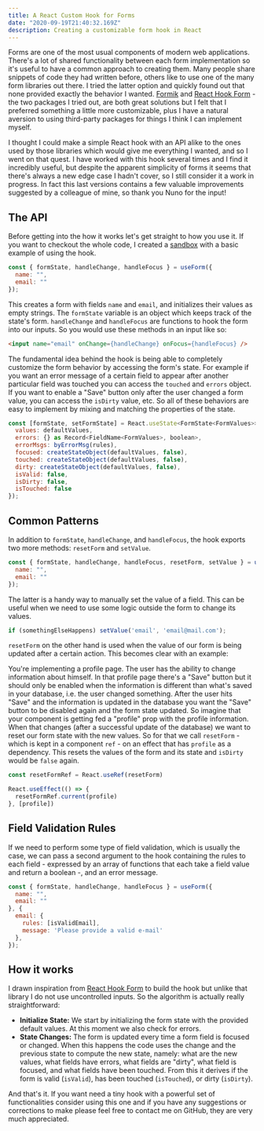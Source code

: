 ```yaml
---
title: A React Custom Hook for Forms
date: "2020-09-19T21:40:32.169Z"
description: Creating a customizable form hook in React
---
```


Forms are one of the most usual components of modern web applications. There's a lot of shared functionality between each form implementation so it's useful to have a common approach to creating them. Many people share snippets of code they had written before, others like to use one of the many form libraries out there. I tried the latter option and quickly found out that none provided exactly the behavior I wanted. [Formik](https://formik.org/) and [React Hook Form](https://react-hook-form.com/) - the two packages I tried out, are both great solutions but I felt that I preferred something a little more customizable, plus I have a natural aversion to using third-party packages for things I think I can implement myself.

I thought I could make a simple React hook with an API alike to the ones used by those libraries which would give me everything I wanted, and so I went on that quest. I have worked with this hook several times and I find it incredibly useful, but despite the apparent simplicity of forms it seems that there's always a new edge case I hadn't cover, so I still consider it a work in progress. In fact this last versions contains a few valuable improvements suggested by a colleague of mine, so thank you Nuno for the input!

## The API

Before getting into the how it works let's get straight to how you use it. If you want to checkout the whole code, I created a [sandbox](https://codesandbox.io/s/tender-hertz-hezdc) with a basic example of using the hook.

```javascript
const { formState, handleChange, handleFocus } = useForm({
  name: "",
  email: ""
});
```

This creates a form with fields `name` and `email`, and initializes their values as empty strings. The `formState` variable is an object which keeps track of the state's form. `handleChange` and `handleFocus` are functions to hook the form into our inputs. So you would use these methods in an input like so:

```html
<input name="email" onChange={handleChange} onFocus={handleFocus} />
```

The fundamental idea behind the hook is being able to completely customize the form behavior by accessing the form's state. For example if you want an error message of a certain field to appear after another particular field was touched you can access the `touched` and `errors` object. If you want to enable a "Save" button only after the user changed a form value, you can access the `isDirty` value, etc. So all of these behaviors are easy to implement by mixing and matching the properties of the state.

```javascript
const [formState, setFormState] = React.useState<FormState<FormValues>>({
  values: defaultValues,
  errors: {} as Record<FieldName<FormValues>, boolean>,
  errorMsgs: byErrorMsg(rules),
  focused: createStateObject(defaultValues, false),
  touched: createStateObject(defaultValues, false),
  dirty: createStateObject(defaultValues, false),
  isValid: false,
  isDirty: false,
  isTouched: false
});
```

## Common Patterns

In addition to `formState`, `handleChange`, and `handleFocus`, the hook exports two more methods: `resetForm` and `setValue`.

```javascript
const { formState, handleChange, handleFocus, resetForm, setValue } = useForm({
  name: "",
  email: ""
});
```

The latter is a handy way to manually set the value of a field. This can be useful when we need to use some logic outside the form to change its values.

```javascript
if (somethingElseHappens) setValue('email', 'email@mail.com');
```

`resetForm` on the other hand is used when the value of our form is being updated after a certain action. This becomes clear with an example:

You're implementing a profile page. The user has the ability to change information about himself. In that profile page there's a "Save" button but it should only be enabled when the information is different than what's saved in your database, i.e. the user changed something. After the user hits "Save" and the information is updated in the database you want the "Save" button to be disabled again and the form state updated. So imagine that your component is getting fed a "profile" prop with the profile information. When that changes (after a successful update of the database) we want to reset our form state with the new values. So for that we call `resetForm` - which is kept in a component `ref` - on an effect that has `profile` as a dependency. This resets the values of the form and its state and `isDirty` would be `false` again.

```javascript
const resetFormRef = React.useRef(resetForm)

React.useEffect(() => {
  resetFormRef.current(profile)
}, [profile])
```

## Field Validation Rules

If we need to perform some type of field validation, which is usually the case, we can pass a second argument to the hook containing the rules to each field - expressed by an array of functions that each take a field value and return a boolean -, and an error message.

```javascript
const { formState, handleChange, handleFocus } = useForm({
  name: "",
  email: ""
}, {
  email: {
    rules: [isValidEmail],
    message: 'Please provide a valid e-mail'
  },
});
```

## How it works

I drawn inspiration from [React Hook Form](https://react-hook-form.com/) to build the hook but unlike that library I do not use uncontrolled inputs. So the algorithm is actually really straightforward:

- **Initialize State:** We start by initializing the form state with the provided default values. At this moment we also check for errors.
- **State Changes:** The form is updated every time a form field is focused or changed. When this happens the code uses the change and the previous state to compute the new state, namely: what are the new values, what fields have errors, what fields are "dirty", what field is focused, and what fields have been touched. From this it derives if the form is valid (`isValid`), has been touched (`isTouched`), or dirty (`isDirty`).

And that's it. If you want need a tiny hook with a powerful set of functionalities consider using this one and if you have any suggestions or corrections to make please feel free to contact me on GitHub, they are very much appreciated.
